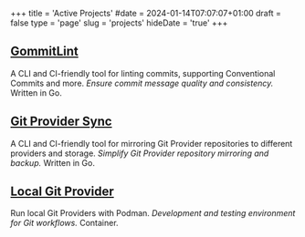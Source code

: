 +++
title = 'Active Projects'
#date = 2024-01-14T07:07:07+01:00
draft = false
type = 'page'
slug = 'projects'
hideDate = 'true'
+++

## [GommitLint](https://github.com/itiquette/gommitlint)

A CLI and CI-friendly tool for linting commits, supporting Conventional Commits and more.
_Ensure commit message quality and consistency._ Written in Go.

## [Git Provider Sync](https://github.com/itiquette/git-provider-sync)

A CLI and CI-friendly tool for mirroring Git Provider repositories to different providers and storage.
_Simplify Git Provider repository mirroring and backup._ Written in Go.

## [Local Git Provider](https://github.com/itiquette/local-git-provider-example)

Run local Git Providers with Podman.
_Development and testing environment for Git workflows._ Container.
